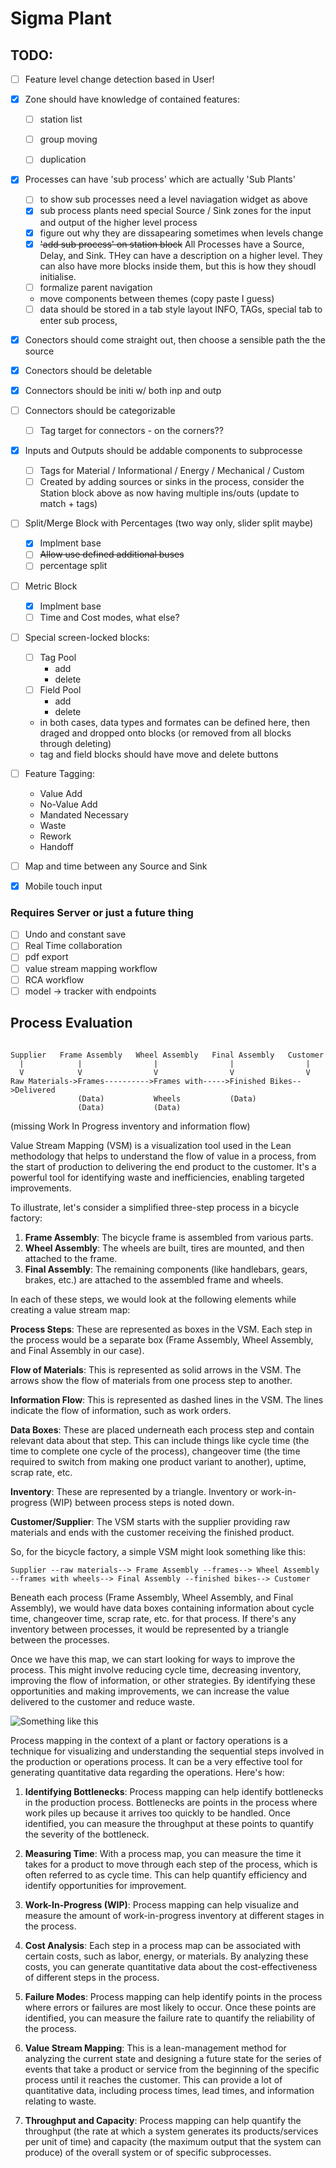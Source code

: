 # Sigma Plant

## TODO:

- [ ] Feature level change detection based in User!

- [X] Zone should have knowledge of contained features:

  - [ ] station list
  - [ ] group moving
  - [ ] duplication
  

- [X] Processes can have 'sub process' which are actually 'Sub Plants'

  - [ ] to show sub processes need a level naviagation widget as above
  - [x] sub process plants need special Source / Sink zones for the input and output of the higher level process
  - [x] figure out why they are dissapearing sometimes when levels change
  - [x] ~~'add sub process' on station block~~ All Processes have a Source, Delay, and Sink. THey can have a description on a higher level. They can also have more blocks inside them, but this is how they shoudl initialise.
  - [ ] formalize parent navigation
  - move components between themes (copy paste I guess)
  - [ ] data should be stored in a tab style layout INFO, TAGs, special tab to enter sub process,

- [x] Conectors should come straight out, then choose a sensible path the the source
- [x] Conectors should be deletable
- [x] Connectors should be initi w/ both inp and outp
- [ ] Connectors should be categorizable
  - [ ] Tag target for connectors - on the corners??

- [X] Inputs and Outputs should be addable components to subprocesse
  
  - [ ] Tags for Material / Informational / Energy / Mechanical / Custom
  - [ ] Created by adding sources or sinks in the process, consider the Station block above as now having multiple ins/outs (update to match + tags)

- [ ] Split/Merge Block with Percentages (two way only, slider split maybe)

  - [x] Implment base
  - [ ] ~~Allow use defined additional buses~~
  - [ ] percentage split

- [ ] Metric Block

  - [x] Implment base
  - [ ] Time and Cost modes, what else?

- [ ] Special screen-locked blocks:
  - [ ] Tag Pool
    - add
    - delete
  - [ ] Field Pool
    - add
    - delete
  - in both cases, data types and formates can be defined here, then draged and dropped onto blocks (or removed from all blocks through deleting)
  - tag and field blocks should have move and delete buttons

- [ ] Feature Tagging:

  - Value Add
  - No-Value Add
  - Mandated Necessary
  - Waste
  - Rework
  - Handoff

- [ ] Map and time between any Source and Sink

- [x] Mobile touch input

### Requires Server or just a future thing

- [ ] Undo and constant save
- [ ] Real Time collaboration
- [ ] pdf export 
- [ ] value stream mapping workflow
- [ ] RCA workflow
- [ ] model -> tracker with endpoints

## Process Evaluation

```

Supplier   Frame Assembly   Wheel Assembly   Final Assembly   Customer
  |            |                |                |                |
  V            V                V                V                V
Raw Materials->Frames---------->Frames with----->Finished Bikes-->Delivered
               (Data)           Wheels           (Data)
               (Data)           (Data)

```

(missing Work In Progress inventory and information flow)

Value Stream Mapping (VSM) is a visualization tool used in the Lean methodology that helps to understand the flow of value in a process, from the start of production to delivering the end product to the customer. It's a powerful tool for identifying waste and inefficiencies, enabling targeted improvements.

To illustrate, let's consider a simplified three-step process in a bicycle factory:

1. **Frame Assembly**: The bicycle frame is assembled from various parts.
2. **Wheel Assembly**: The wheels are built, tires are mounted, and then attached to the frame.
3. **Final Assembly**: The remaining components (like handlebars, gears, brakes, etc.) are attached to the assembled frame and wheels.

In each of these steps, we would look at the following elements while creating a value stream map:

**Process Steps**: These are represented as boxes in the VSM. Each step in the process would be a separate box (Frame Assembly, Wheel Assembly, and Final Assembly in our case).

**Flow of Materials**: This is represented as solid arrows in the VSM. The arrows show the flow of materials from one process step to another.

**Information Flow**: This is represented as dashed lines in the VSM. The lines indicate the flow of information, such as work orders.

**Data Boxes**: These are placed underneath each process step and contain relevant data about that step. This can include things like cycle time (the time to complete one cycle of the process), changeover time (the time required to switch from making one product variant to another), uptime, scrap rate, etc.

**Inventory**: These are represented by a triangle. Inventory or work-in-progress (WIP) between process steps is noted down.

**Customer/Supplier**: The VSM starts with the supplier providing raw materials and ends with the customer receiving the finished product.

So, for the bicycle factory, a simple VSM might look something like this:

```
Supplier --raw materials--> Frame Assembly --frames--> Wheel Assembly --frames with wheels--> Final Assembly --finished bikes--> Customer
```

Beneath each process (Frame Assembly, Wheel Assembly, and Final Assembly), we would have data boxes containing information about cycle time, changeover time, scrap rate, etc. for that process. If there's any inventory between processes, it would be represented by a triangle between the processes.

Once we have this map, we can start looking for ways to improve the process. This might involve reducing cycle time, decreasing inventory, improving the flow of information, or other strategies. By identifying these opportunities and making improvements, we can increase the value delivered to the customer and reduce waste.

![Something like this](assets/screenshot.png)

Process mapping in the context of a plant or factory operations is a technique for visualizing and understanding the sequential steps involved in the production or operations process. It can be a very effective tool for generating quantitative data regarding the operations. Here's how:

1. **Identifying Bottlenecks**: Process mapping can help identify bottlenecks in the production process. Bottlenecks are points in the process where work piles up because it arrives too quickly to be handled. Once identified, you can measure the throughput at these points to quantify the severity of the bottleneck.

2. **Measuring Time**: With a process map, you can measure the time it takes for a product to move through each step of the process, which is often referred to as cycle time. This can help quantify efficiency and identify opportunities for improvement.

3. **Work-In-Progress (WIP)**: Process mapping can help visualize and measure the amount of work-in-progress inventory at different stages in the process.

4. **Cost Analysis**: Each step in a process map can be associated with certain costs, such as labor, energy, or materials. By analyzing these costs, you can generate quantitative data about the cost-effectiveness of different steps in the process.

5. **Failure Modes**: Process mapping can help identify points in the process where errors or failures are most likely to occur. Once these points are identified, you can measure the failure rate to quantify the reliability of the process.

6. **Value Stream Mapping**: This is a lean-management method for analyzing the current state and designing a future state for the series of events that take a product or service from the beginning of the specific process until it reaches the customer. This can provide a lot of quantitative data, including process times, lead times, and information relating to waste.

7. **Throughput and Capacity**: Process mapping can help quantify the throughput (the rate at which a system generates its products/services per unit of time) and capacity (the maximum output that the system can produce) of the overall system or of specific subprocesses.
